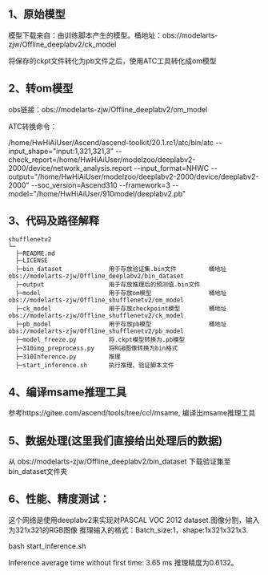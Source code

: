 ## 1、原始模型
模型下载来自：由训练脚本产生的模型。桶地址：obs://modelarts-zjw/Offline_deeplabv2/ck_model

将保存的ckpt文件转化为pb文件之后，使用ATC工具转化成om模型

## 2、转om模型
obs链接：obs://modelarts-zjw/Offline_deeplabv2/om_model

ATC转换命令：

/home/HwHiAiUser/Ascend/ascend-toolkit/20.1.rc1/atc/bin/atc --input_shape="input:1,321,321,3" --check_report=/home/HwHiAiUser/modelzoo/deeplabv2-2000/device/network_analysis.report --input_format=NHWC --output="/home/HwHiAiUser/modelzoo/deeplabv2-2000/device/deeplabv2-2000" --soc_version=Ascend310 --framework=3 --model="/home/HwHiAiUser/910model/deeplabv2.pb"  

## 3、代码及路径解释

```
shufflenetv2
└─
  ├─README.md
  ├─LICENSE  
  ├─bin_dataset             用于存放验证集.bin文件         桶地址 obs://modelarts-zjw/Offline_deeplabv2/bin_dataset
  ├─output                  用于存放推理后的预测值.bin文件
  ├─model                   用于存放om模型                桶地址 obs://modelarts-zjw/Offline_shufflenetv2/om_model
  ├─ck_model                用于存放checkpoint模型        桶地址 obs://modelarts-zjw/Offline_shufflenetv2/ck_model
  ├─pb_model                用于存放pb模型                桶地址 obs://modelarts-zjw/Offline_shufflenetv2/pb_model
  ├─model_freeze.py         将.ckpt模型转换为.pb模型
  ├─310img_preprocess.py    将RGB图像转换为bin格式
  ├─310Inference.py         推理
  ├─start_inference.sh      执行推理、验证脚本文件
```


## 4、编译msame推理工具
参考https://gitee.com/ascend/tools/tree/ccl/msame, 编译出msame推理工具

## 5、数据处理(这里我们直接给出处理后的数据)

从 obs://modelarts-zjw/Offline_deeplabv2/bin_dataset 下载验证集至bin_dataset文件夹


## 6、性能、精度测试：
这个网络是使用deeplabv2来实现对PASCAL VOC 2012 dataset.图像分割，输入为321x321的RGB图像
推理输入的格式：Batch_size:1，shape:1x321x321x3.

bash start_inference.sh


Inference average time without first time: 3.65 ms 推理精度为0.6132。
